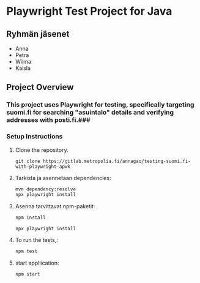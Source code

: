 # Playwright Test Project for Java

## Ryhmän jäsenet
- Anna 
- Petra
- Wilma
- Kaisla

## Project Overview
### This project uses Playwright for testing, specifically targeting suomi.fi for searching "asuintalo" details and verifying addresses with posti.fi.###

### Setup Instructions
1. Clone the repository.

   ```
   git clone https://gitlab.metropolia.fi/annagao/testing-suomi.fi-with-playwright-apwk
   ```
2. Tarkista ja asennetaan dependencies:

   ```bash
   mvn dependency:resolve
   npx playwright install
   ```
3. Asenna tarvittavat npm-paketit:

   ```bash
   npm install
   ```
   ```
   npx playwright install
   ```
4. To run the tests,:
   ```bash
   npm test
   ```
5. start appllication:

   ```bash
   npm start
   ```

